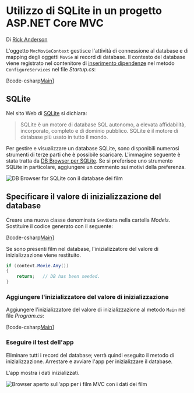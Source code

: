 # <a name="working-with-sqlite-in-an-aspnet-core-mvc-project"></a>Utilizzo di SQLite in un progetto ASP.NET Core MVC

Di [Rick Anderson](https://twitter.com/RickAndMSFT)

L'oggetto `MvcMovieContext` gestisce l'attività di connessione al database e di mapping degli oggetti `Movie` ai record di database. Il contesto del database viene registrato nel contenitore di [inserimento dipendenze](xref:fundamentals/dependency-injection) nel metodo `ConfigureServices` nel file *Startup.cs*:

[!code-csharp[Main](../../tutorials/first-mvc-app-xplat/start-mvc/sample/MvcMovie/Startup.cs?name=snippet2&highlight=6-8)]

## <a name="sqlite"></a>SQLite

Nel sito Web di [SQLite](https://www.sqlite.org/) si dichiara:

> SQLite è un motore di database SQL autonomo, a elevata affidabilità, incorporato, completo e di dominio pubblico. SQLite è il motore di database più usato in tutto il mondo.

Per gestire e visualizzare un database SQLite, sono disponibili numerosi strumenti di terze parti che è possibile scaricare. L'immagine seguente è stata tratta da [DB Browser per SQLite](http://sqlitebrowser.org/). Se si preferisce uno strumento SQLite in particolare, aggiungere un commento sui motivi della preferenza.

![DB Browser for SQLite con il database dei film](../../tutorials/first-mvc-app-xplat/working-with-sql/_static/dbb.png)

## <a name="seed-the-database"></a>Specificare il valore di inizializzazione del database

Creare una nuova classe denominata `SeedData` nella cartella *Models*. Sostituire il codice generato con il seguente:

[!code-csharp[Main](../../tutorials/first-mvc-app/start-mvc/sample/MvcMovie/Models/SeedData.cs?name=snippet_1)]

Se sono presenti film nel database, l'inizializzatore del valore di inizializzazione viene restituito.

```csharp
if (context.Movie.Any())
{
    return;   // DB has been seeded.
}
```

<a name="si"></a>
### <a name="add-the-seed-initializer"></a>Aggiungere l'inizializzatore del valore di inizializzazione

Aggiungere l'inizializzatore del valore di inizializzazione al metodo `Main` nel file *Program.cs*:

[!code-csharp[Main](../../tutorials/first-mvc-app/start-mvc/sample/MvcMovie/Program.cs?highlight=6,16-32)]

### <a name="test-the-app"></a>Eseguire il test dell'app

Eliminare tutti i record del database; verrà quindi eseguito il metodo di inizializzazione. Arrestare e avviare l'app per inizializzare il database.
   
L'app mostra i dati inizializzati.

![Browser aperto sull'app per i film MVC con i dati dei film](../../tutorials/first-mvc-app/working-with-sql/_static/m55.png)
